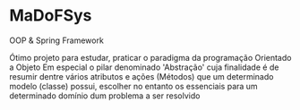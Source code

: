 # MaDoFSys


OOP &amp; Spring Framework

Ótimo projeto para estudar, praticar o paradigma da programação Orientado a Objeto
Em especial o pilar
denominado 'Abstração' cuja finalidade é de resumir dentre vários atributos e ações (Métodos) que um
determinado modelo (classe) possui, escolher no entanto os essenciais 
para um determinado domínio dum problema a ser resolvido
